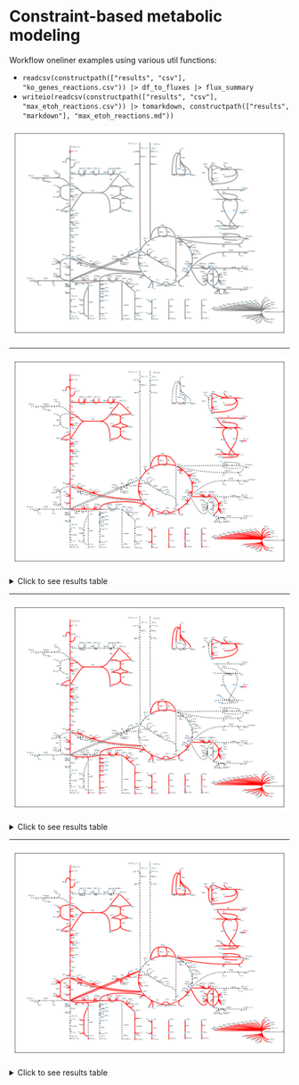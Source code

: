 # Constraint-based metabolic modeling

Workflow oneliner examples using various util functions:

- `readcsv(constructpath(["results", "csv"], "ko_genes_reactions.csv")) |> df_to_fluxes |> flux_summary`
- `writeio(readcsv(constructpath(["results", "csv"], "max_etoh_reactions.csv")) |> tomarkdown, constructpath(["results", "markdown"], "max_etoh_reactions.md"))`

![Complete Metabolism Graph](results/svg/metabolism.svg)

---

![Default Metabolic Reaction Set](results/svg/default_reactions.svg)

<details>
<summary>Click to see results table</summary>

|         Reaction         |    Flux     |
|--------------------------|-------------|
|          ACALD           | -5.65944e-9 |
|           PTAr           | 3.41401e-9  |
|          ALCD2x          | -1.4328e-9  |
|           PDH            |   9.28253   |
|           PYK            |   1.75818   |
|           CO2t           |  -22.8098   |
|         EX_nh4_e         |  -4.76532   |
|         MALt2_2          |     0.0     |
|            CS            |   6.00725   |
|           PGM            |  -14.7161   |
|           TKT1           |   1.49698   |
|       EX_mal__L_e        |     0.0     |
|          ACONTa          |   6.00725   |
|         EX_pi_e          |   -3.2149   |
|           GLNS           |  0.223462   |
|           ICL            | 2.89785e-7  |
|         EX_o2_e          |  -21.7995   |
|           FBA            |   7.47738   |
|       EX_gln__L_e        |     0.0     |
|       EX_glc__D_e        |    -10.0    |
|          SUCCt3          | 2.55048e-8  |
|          FORt2           | 1.14358e-7  |
|         G6PDH2r          |   4.95999   |
|          AKGDH           |   5.06438   |
|           TKT2           |   1.1815    |
|           FRD7           |    490.0    |
|          SUCOAS          |  -5.06438   |
| BIOMASS_Ecoli_core_w_GAM |  0.873922   |
|           FBP            | 1.50898e-8  |
|          ICDHyr          |   6.00725   |
|          AKGt2r          | -3.84984e-9 |
|          GLUSy           | 9.04494e-9  |
|           TPI            |   7.47738   |
|           FORt           | -1.33188e-7 |
|          ACONTb          |   6.00725   |
|         EX_ac_e          | 3.41403e-9  |
|          GLNabc          |     0.0     |
|         EX_akg_e         | 3.84984e-9  |
|         EX_fru_e         |     0.0     |
|           RPE            |   2.67848   |
|           ACKr           | -3.41402e-9 |
|           THD2           | 3.37384e-7  |
|           PFL            | 1.88301e-8  |
|           RPI            |   -2.2815   |
|         D_LACt2          | -2.39187e-9 |
|           TALA           |   1.49698   |
|       EX_glu__L_e        |  3.3699e-9  |
|           ATPM           |    8.39     |
|           PPCK           | 5.88221e-8  |
|          ACt2r           | -3.41402e-9 |
|        EX_etoh_e         | 1.43282e-9  |
|           NH4t           |   4.76532   |
|           PGL            |   4.95999   |
|         NADTRHD          |  5.3881e-7  |
|           PGK            |  -16.0235   |
|          LDH_D           | -2.39186e-9 |
|           ME1            | 4.81777e-8  |
|          PIt2r           |   3.2149    |
|         EX_h2o_e         |   29.1758   |
|        EX_succ_e         | 1.53072e-9  |
|          ATPS4r          |   45.514    |
|          PYRt2           | -3.92523e-9 |
|        EX_acald_e        | 4.22665e-9  |
|          EX_h_e          |   17.5309   |
|          GLCpts          |    10.0     |
|          GLUDy           |  -4.54186   |
|          CYTBD           |   43.599    |
|         FUMt2_2          |     0.0     |
|         FRUpts2          |     0.0     |
|           GAPD           |   16.0235   |
|           H2Ot           |  -29.1758   |
|           PPC            |   2.50431   |
|          NADH16          |   38.5346   |
|           PFK            |   7.47738   |
|         EX_for_e         | 1.88301e-8  |
|           MDH            |   5.06438   |
|           PGI            |   4.86086   |
|           O2t            |   21.7995   |
|           ME2            |  1.4966e-7  |
|         EX_pyr_e         | 3.92523e-9  |
|         EX_co2_e         |   22.8098   |
|           GND            |   4.95999   |
|         SUCCt2_2         | 2.39741e-8  |
|           GLUN           | 9.94954e-9  |
|         EX_fum_e         |     0.0     |
|         ETOHt2r          | -1.43281e-9 |
|           ADK1           | 2.86618e-8  |
|          ACALDt          | -4.22664e-9 |
|          SUCDi           |   495.064   |
|       EX_lac__D_e        | 2.39187e-9  |
|           ENO            |   14.7161   |
|           MALS           | 2.89785e-7  |
|          GLUt2r          | -3.36991e-9 |
|           PPS            | 2.86618e-8  |
|           FUM            |   5.06438   |

</details>

---

![KO Cytochrome Oxidase Reaction Set](results/svg/ko_genes_reactions.svg)

<details>
<summary>Click to see results table</summary>

|         Reaction         |     Flux     |
|--------------------------|--------------|
|          ACALD           |   -8.27946   |
|           PTAr           |   8.50359    |
|          ALCD2x          |   -8.27946   |
|           PDH            |  6.66064e-8  |
|           PYK            |   8.40427    |
|           CO2t           |   0.378178   |
|         EX_nh4_e         |   -1.15416   |
|         MALt2_2          |     0.0      |
|            CS            |   0.228363   |
|           PGM            |   -19.1207   |
|           TKT1           |  -0.0378665  |
|       EX_mal__L_e        |     0.0      |
|          ACONTa          |   0.228363   |
|         EX_pi_e          |  -0.778644   |
|           GLNS           |  0.0541222   |
|           ICL            |  1.60351e-9  |
|         EX_o2_e          |     0.0      |
|           FBA            |   9.78946    |
|       EX_gln__L_e        |     0.0      |
|       EX_glc__D_e        |    -10.0     |
|          SUCCt3          |  1.4142e-8   |
|          FORt2           |  1.85814e-8  |
|         G6PDH2r          |  1.01601e-7  |
|          AKGDH           |  1.1816e-9   |
|           TKT2           |  -0.114277   |
|           FRD7           |   492.856    |
|          SUCOAS          | -1.18159e-9  |
| BIOMASS_Ecoli_core_w_GAM |   0.211663   |
|           FBP            |  2.38026e-9  |
|          ICDHyr          |   0.228363   |
|          AKGt2r          | -1.90741e-9  |
|          GLUSy           | 8.29697e-10  |
|           TPI            |   9.78946    |
|           FORt           |   -17.8047   |
|          ACONTb          |   0.228363   |
|         EX_ac_e          |   8.50359    |
|          GLNabc          |     0.0      |
|         EX_akg_e         |  1.90734e-9  |
|         EX_fru_e         |     0.0      |
|           RPE            |  -0.152143   |
|           ACKr           |   -8.50359   |
|           THD2           |   3.62919    |
|           PFL            |   17.8047    |
|           RPI            |  -0.152143   |
|         D_LACt2          | -4.91612e-9  |
|           TALA           |  -0.0378665  |
|       EX_glu__L_e        | 9.61386e-10  |
|           ATPM           |     8.39     |
|           PPCK           |  2.06388e-9  |
|          ACt2r           |   -8.50359   |
|        EX_etoh_e         |   8.27946    |
|           NH4t           |   1.15416    |
|           PGL            |  1.01601e-7  |
|         NADTRHD          |  1.11162e-8  |
|           PGK            |   -19.4373   |
|          LDH_D           | -4.91614e-9  |
|           ME1            |  2.02658e-9  |
|          PIt2r           |   0.778644   |
|         EX_h2o_e         |   -7.1158    |
|        EX_succ_e         |  1.00725e-8  |
|          ATPS4r          |   -5.45205   |
|          PYRt2           | -5.00048e-9  |
|        EX_acald_e        |  5.5162e-9   |
|          EX_h_e          |   30.5542    |
|          GLCpts          |     10.0     |
|          GLUDy           |   -1.10003   |
|          CYTBD           |     0.0      |
|         FUMt2_2          |     0.0      |
|         FRUpts2          |     0.0      |
|           GAPD           |   19.4373    |
|           H2Ot           |    7.1158    |
|           PPC            |   0.606541   |
|          NADH16          |  7.28745e-9  |
|           PFK            |   9.78946    |
|         EX_for_e         |   17.8047    |
|           MDH            | -1.34507e-8  |
|           PGI            |   9.95661    |
|           O2t            |     0.0      |
|           ME2            |  5.74003e-9  |
|         EX_pyr_e         |  5.00046e-9  |
|         EX_co2_e         |  -0.378178   |
|           GND            |  1.01601e-7  |
|         SUCCt2_2         |  4.06942e-9  |
|           GLUN           | 7.09021e-10  |
|         EX_fum_e         |     0.0      |
|         ETOHt2r          |   -8.27946   |
|           ADK1           |  3.06499e-9  |
|          ACALDt          | -5.51622e-9  |
|          SUCDi           |   492.856    |
|       EX_lac__D_e        |  4.91611e-9  |
|           ENO            |   19.1207    |
|           MALS           |  1.60347e-9  |
|          GLUt2r          | -9.61448e-10 |
|           PPS            |  3.06496e-9  |
|           FUM            | -7.28752e-9  |

</details>

---

![Max Ethanol Production Reaction Set](results/svg/max_etoh_reactions.svg)

<details>
<summary>Click to see results table</summary>

|         Reaction         |     Flux     |
|--------------------------|--------------|
|          ACALD           |   -18.4801   |
|           PTAr           | 9.30969e-13  |
|          ALCD2x          |   -18.4801   |
|           PDH            |   18.6499    |
|           PYK            |   7.35964    |
|           CO2t           |   -18.4713   |
|         EX_nh4_e         |   -0.54528   |
|         MALt2_2          |     0.0      |
|            CS            |   0.10789    |
|           PGM            |   -19.5846   |
|           TKT1           |   -0.01789   |
|       EX_mal__L_e        |     0.0      |
|          ACONTa          |   0.10789    |
|         EX_pi_e          |   -0.36787   |
|           GLNS           |   1.48252    |
|           ICL            | 4.74617e-13  |
|         EX_o2_e          |  -0.0319401  |
|           FBA            |   9.90053    |
|       EX_gln__L_e        |     0.0      |
|       EX_glc__D_e        |    -10.0     |
|          SUCCt3          |   1.15259    |
|          FORt2           |   5.96336    |
|         G6PDH2r          | 3.20267e-11  |
|          AKGDH           | 3.36493e-12  |
|           TKT2           |   -0.05399   |
|           FRD7           |   491.901    |
|          SUCOAS          | -3.30308e-12 |
| BIOMASS_Ecoli_core_w_GAM |     0.1      |
|           FBP            |   0.66076    |
|          ICDHyr          |   0.10789    |
|          AKGt2r          | -2.2679e-12  |
|          GLUSy           |   0.704085   |
|           TPI            |   9.90053    |
|           FORt           |   -6.27626   |
|          ACONTb          |   0.10789    |
|         EX_ac_e          | 1.18871e-12  |
|          GLNabc          |     0.0      |
|         EX_akg_e         | 2.44418e-12  |
|         EX_fru_e         |     0.0      |
|           RPE            |   -0.07188   |
|           ACKr           | -1.01656e-12 |
|           THD2           |   2.22216    |
|           PFL            |    0.3129    |
|           RPI            |   -0.07188   |
|         D_LACt2          | -6.48811e-12 |
|           TALA           |   -0.01789   |
|       EX_glu__L_e        | 2.94048e-12  |
|           ATPM           |   8.83682    |
|           PPCK           |   0.661514   |
|          ACt2r           | -1.10257e-12 |
|        EX_etoh_e         |   18.4801    |
|           NH4t           |   0.54528    |
|           PGL            | 3.20673e-11  |
|         NADTRHD          |   1.68498    |
|           PGK            |   -19.7342   |
|          LDH_D           | -6.48915e-12 |
|           ME1            |   0.775277   |
|          PIt2r           |   0.36787    |
|         EX_h2o_e         |   0.71954    |
|        EX_succ_e         | 1.80232e-11  |
|          ATPS4r          |   0.561831   |
|          PYRt2           | -3.47462e-12 |
|        EX_acald_e        |  3.6606e-12  |
|          EX_h_e          |    2.3189    |
|          GLCpts          |     10.0     |
|          GLUDy           |   0.184375   |
|          CYTBD           |  0.0638802   |
|         FUMt2_2          |     0.0      |
|         FRUpts2          |     0.0      |
|           GAPD           |   19.7342    |
|           H2Ot           |   -0.71954   |
|           PPC            |   2.90079    |
|          NADH16          |  0.0638802   |
|           PFK            |   10.5613    |
|         EX_for_e         |    0.3129    |
|           MDH            |   -1.95271   |
|           PGI            |    9.9795    |
|           O2t            |  0.0319401   |
|           ME2            |   1.17743    |
|         EX_pyr_e         | 3.51713e-12  |
|         EX_co2_e         |   18.4713    |
|           GND            | 3.20642e-11  |
|         SUCCt2_2         |   1.15259    |
|           GLUN           |   0.752862   |
|         EX_fum_e         |     0.0      |
|         ETOHt2r          |   -18.4801   |
|           ADK1           |  0.0662497   |
|          ACALDt          | -3.61812e-12 |
|          SUCDi           |   491.901    |
|       EX_lac__D_e        | 6.48726e-12  |
|           ENO            |   19.5846    |
|           MALS           | 4.99625e-13  |
|          GLUt2r          | -2.80789e-12 |
|           PPS            |  0.0662497   |
|           FUM            | -1.42832e-11 |

</details>

